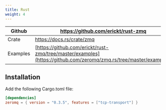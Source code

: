 ```yaml
---
title: Rust
weight: 4
---
```


| Github   | https://github.com/erickt/rust-zmq                      |
|----------|---------------------------------------------------------|
| Crate    | https://docs.rs/crate/zmq                               |
| Examples | [https://github.com/erickt/rust-zmq/tree/master/examples](https://github.com/zeromq/zmq.rs/tree/master/examples) |

## Installation

Add the following Cargo.toml file:

```toml
[dependencies]
zeromq = { version = "0.3.5", features = ["tcp-transport"] }
```

